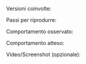 Versioni coinvolte:

Passi per riprodurre:

Comportamento osservato:

Comportamento atteso:

Video/Screenshot (opzionale):
